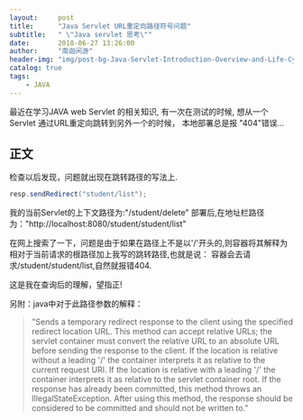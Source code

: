 ```yaml
---
layout:     post
title:      "Java Servlet URL重定向路径符号问题"
subtitle:   " \"Java servlet 思考\""
date:       2018-06-27 13:26:00
author:     "南迦闲游"
header-img: "img/post-bg-Java-Servlet-Introduction-Overview-and-Life-Cycle.png"
catalog: true
tags:
    - JAVA
---
```




最近在学习JAVA web Servlet 的相关知识, 有一次在测试的时候, 想从一个Servlet 通过URL重定向跳转到另外一个的时候，
本地部署总是报 "404"错误...


## 正文
检查以后发现，问题就出现在跳转路径的写法上.
```Java
resp.sendRedirect("student/list");
```

我的当前Servlet的上下文路径为:"/student/delete"
部署后,在地址栏路径为："http://localhost:8080/student/student/list"

在网上搜索了一下，问题是由于如果在路径上不是以'/'开头的,则容器将其解释为相对于当前请求的根路径加上我写的跳转路径,也就是说：
容器会去请求/student/student/list,自然就报错404.

这是我在查询后的理解，望指正!

另附：java中对于此路径参数的解释：

>"Sends a temporary redirect response to the client using the specified redirect location URL. This method can accept relative URLs;
>the servlet container must convert the relative URL to an absolute URL before sending the response to the client. 
>If the location is relative without a leading '/' the container interprets it as relative to the current request URI. 
>If the location is relative with a leading '/' the container interprets it as relative to the servlet container root. 
>If the response has already been committed, this method throws an IllegalStateException. 
>After using this method, the response should be considered to be committed and should not be written to."


